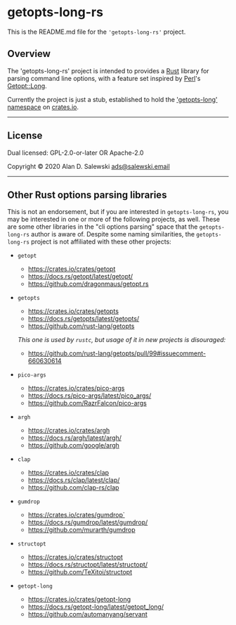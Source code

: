 # getopts-long-rs

This is the README.md file for the `'getopts-long-rs'` project.

## Overview

The 'getopts-long-rs' project is intended to provides a [Rust][rust-lang-org]
library for parsing command line options, with a feature set inspired by
[Perl][perl-org]'s [Getopt::Long][m-cpan-golong].

Currently the project is just a stub, established to hold the
['getopts-long' namespace][crates-io-golong] on [crates.io][crates-io].


----

## License

Dual licensed: GPL-2.0-or-later OR Apache-2.0

Copyright © 2020 Alan D. Salewski <ads@salewski.email>


----

## Other Rust options parsing libraries

This is not an endorsement, but if you are interested in `getopts-long-rs`,
you may be interested in one or more of the following projects, as well. These
are some other libraries in the "cli options parsing" space that the
`getopts-long-rs` author is aware of. Despite some naming similarities, the
`getopts-long-rs` project is not affiliated with these other projects:

   * `getopt`
      * https://crates.io/crates/getopt
      * https://docs.rs/getopt/latest/getopt/
      * https://github.com/dragonmaus/getopt.rs
   * `getopts`
      * https://crates.io/crates/getopts
      * https://docs.rs/getopts/latest/getopts/
      * https://github.com/rust-lang/getopts

     *This one is used by `rustc`, but usage of it in new projects is
     disouraged:*
      * https://github.com/rust-lang/getopts/pull/99#issuecomment-660630614
   * `pico-args`
      * https://crates.io/crates/pico-args
      * https://docs.rs/pico-args/latest/pico_args/
      * https://github.com/RazrFalcon/pico-args
   * `argh`
      * https://crates.io/crates/argh
      * https://docs.rs/argh/latest/argh/
      * https://github.com/google/argh
   * `clap`
      * https://crates.io/crates/clap
      * https://docs.rs/clap/latest/clap/
      * https://github.com/clap-rs/clap
   * `gumdrop`
      * https://crates.io/crates/gumdrop`
      * https://docs.rs/gumdrop/latest/gumdrop/
      * https://github.com/murarth/gumdrop
   * `structopt`
      * https://crates.io/crates/structopt
      * https://docs.rs/structopt/latest/structopt/
      * https://github.com/TeXitoi/structopt
   * `getopt-long`
      * https://crates.io/crates/getopt-long
      * https://docs.rs/getopt-long/latest/getopt_long/
      * https://github.com/automanyang/servant


[BUGS]:         https://github.com/salewski/getopts-long-rs/blob/master/BUGS
[COPYING]:      https://github.com/salewski/getopts-long-rs/blob/master/COPYING
[HACKING]:      https://github.com/salewski/getopts-long-rs/blob/master/HACKING
[INSTALL]:      https://github.com/salewski/getopts-long-rs/blob/master/INSTALL
[NEWS]:         https://github.com/salewski/getopts-long-rs/blob/master/NEWS

[m-cpan-golong]: https://metacpan.org/pod/Getopt::Long  "Getopt::Long  (metacpan.org)"
[perl-org]:      https://www.perl.org/                  "site: www.perl.org"

[crates-io]:        https://crates.io/                     "site: crates.io"
[crates-io-golong]: https://crates.io/crates/getopts-long  "getopts-long  (crates.io)"
[rust-lang-org]:    https://www.rust-lang.org/             "site: www.rust-lang.org"
